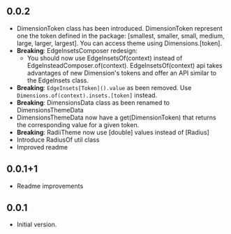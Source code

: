 ## 0.0.2
- DimensionToken class has been introduced. DimensionToken represent one the token defined in the package: [smallest, smaller, small, medium, large, larger, largest]. You can access theme using Dimensions.[token].
- **Breaking**: EdgeInsetsComposer redesign:
  - You should now use EdgeInsetsOf(context) instead of EdgeInsteadComposer.of(context). EdgeInsetsOf(context) api takes advantages of new Dimension's tokens and offer an API similar to the EdgeInsets class.
- **Breaking**: `EdgeInsets[Token]().value` as been removed. Use `Dimensions.of(context).insets.[token]` instead.
- **Breaking**: DimensionsData class as been renamed to DimensionsThemeData
- DimensionsThemeData now have a get(DimensionToken) that returns the corresponding value for a given token.
- **Breaking**: RadiiTheme now use [double] values instead of [Radius]
- Introduce RadiusOf util class
- Improved readme

## 0.0.1+1
- Readme improvements

## 0.0.1
- Initial version.
